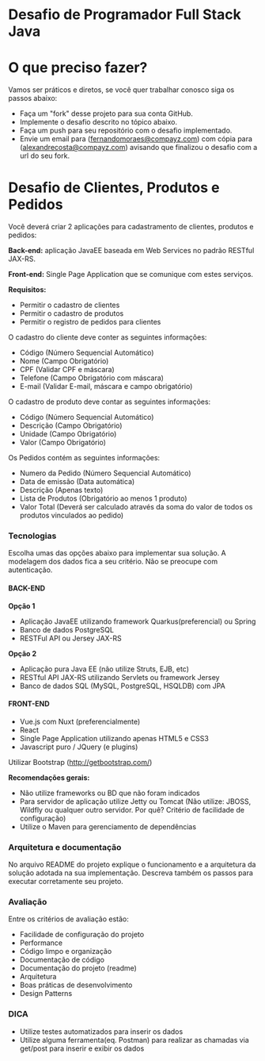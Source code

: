 # Desafio de Programador Full Stack Java

# O que preciso fazer?

Vamos ser práticos e diretos, se você quer trabalhar conosco siga os passos abaixo:

* Faça um "fork" desse projeto para sua conta GitHub.
* Implemente o desafio descrito no tópico abaixo.
* Faça um push para seu repositório com o desafio implementado.
* Envie um email para (fernandomoraes@compayz.com) com cópia para (alexandrecosta@compayz.com) avisando que finalizou o desafio com a url do seu fork.

# Desafio de Clientes, Produtos e Pedidos

Você deverá criar 2 aplicações para cadastramento de clientes, produtos e pedidos:

**Back-end:** aplicação JavaEE baseada em Web Services no padrão RESTful JAX-RS.

**Front-end:** Single Page Application que se comunique com estes serviços.

**Requisitos:**

- Permitir o cadastro de clientes
- Permitir o cadastro de produtos
- Permitir o registro de pedidos para clientes

O cadastro do cliente deve conter as seguintes informações:

* Código (Número Sequencial Automático)
* Nome (Campo Obrigatório)
* CPF (Validar CPF e máscara)
* Telefone (Campo Obrigatório com máscara)
* E-mail (Validar E-mail, máscara e campo obrigatório)

O cadastro de produto deve contar as seguintes informações:

* Código (Número Sequencial Automático)
* Descrição (Campo Obrigatório)
* Unidade (Campo Obrigatório)
* Valor (Campo Obrigatório)

Os Pedidos contém as seguintes informações:

* Numero da Pedido (Número Sequencial Automático)
* Data de emissão (Data automática)
* Descrição (Apenas texto)
* Lista de Produtos (Obrigatório ao menos 1 produto)
* Valor Total (Deverá ser calculado através da soma do valor de todos os produtos vinculados ao pedido)

### Tecnologias

Escolha umas das opções abaixo para implementar sua solução. A modelagem dos dados fica a seu critério. Não se preocupe com autenticação.

#### BACK-END

**Opção 1**

* Aplicação JavaEE utilizando framework Quarkus(preferencial) ou Spring
* Banco de dados PostgreSQL
* RESTFul API ou Jersey JAX-RS

**Opção 2**

* Aplicação pura Java EE (não utilize Struts, EJB, etc)
* RESTful API JAX-RS utilizando Servlets ou framework Jersey
* Banco de dados SQL (MySQL, PostgreSQL, HSQLDB) com JPA

####  FRONT-END
*  Vue.js com Nuxt (preferencialmente)
* React
* Single Page Application utilizando apenas HTML5 e CSS3
* Javascript puro / JQuery (e plugins)

Utilizar Bootstrap (http://getbootstrap.com/)

**Recomendações gerais:**

* Não utilize frameworks ou BD que não foram indicados
* Para servidor de aplicação utilize Jetty ou Tomcat (Não utilize: JBOSS, Wildfly ou qualquer outro servidor. Por quê? Critério de facilidade de configuração)
* Utilize o Maven para gerenciamento de dependências


### Arquitetura e documentação

No arquivo README do projeto explique o funcionamento e a arquitetura da solução adotada na sua implementação. Descreva também os passos para executar corretamente seu projeto.

### Avaliação

Entre os critérios de avaliação estão:

* Facilidade de configuração do projeto
* Performance
* Código limpo e organização
* Documentação de código
* Documentação do projeto (readme)
* Arquitetura
* Boas práticas de desenvolvimento
* Design Patterns

### DICA

* Utilize testes automatizados para inserir os dados
* Utilize alguma ferramenta(eq. Postman) para realizar as chamadas via get/post para inserir e exibir os dados
